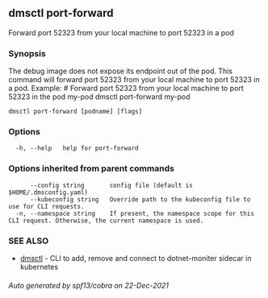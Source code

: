 ## dmsctl port-forward

Forward port 52323 from your local machine to port 52323 in a pod

### Synopsis

The debug image does not expose its endpoint out of the pod.
This command will forward port 52323 from your local machine to port 52323 in a pod.
Example:
	# Forward port 52323 from your local machine to port 52323 in the pod my-pod
	dmsctl port-forward my-pod

```
dmsctl port-forward [podname] [flags]
```

### Options

```
  -h, --help   help for port-forward
```

### Options inherited from parent commands

```
      --config string       config file (default is $HOME/.dmsconfig.yaml)
      --kubeconfig string   Override path to the kubeconfig file to use for CLI requests.
  -n, --namespace string    If present, the namespace scope for this CLI request. Otherwise, the current namespace is used.
```

### SEE ALSO

* [dmsctl](dmsctl.md)	 - CLI to add, remove and connect to dotnet-moniter sidecar in kubernetes

###### Auto generated by spf13/cobra on 22-Dec-2021
